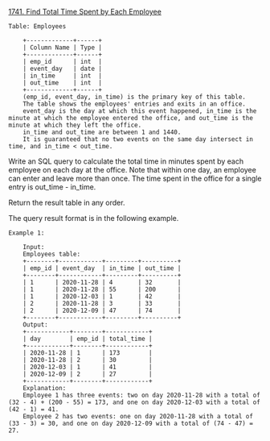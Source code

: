 <a href='https://leetcode.com/problems/find-total-time-spent-by-each-employee'>1741. Find Total Time Spent by Each Employee</a>


	Table: Employees

		+-------------+------+
		| Column Name | Type |
		+-------------+------+
		| emp_id      | int  |
		| event_day   | date |
		| in_time     | int  |
		| out_time    | int  |
		+-------------+------+
		(emp_id, event_day, in_time) is the primary key of this table.
		The table shows the employees' entries and exits in an office.
		event_day is the day at which this event happened, in_time is the minute at which the employee entered the office, and out_time is the minute at which they left the office.
		in_time and out_time are between 1 and 1440.
		It is guaranteed that no two events on the same day intersect in time, and in_time < out_time.



Write an SQL query to calculate the total time in minutes spent by each employee on each day at the office. Note that within one day, an employee can enter and leave more than once. The time spent in the office for a single entry is out_time - in_time.

Return the result table in any order.

The query result format is in the following example.

 

	Example 1:

		Input: 
		Employees table:
		+--------+------------+---------+----------+
		| emp_id | event_day  | in_time | out_time |
		+--------+------------+---------+----------+
		| 1      | 2020-11-28 | 4       | 32       |
		| 1      | 2020-11-28 | 55      | 200      |
		| 1      | 2020-12-03 | 1       | 42       |
		| 2      | 2020-11-28 | 3       | 33       |
		| 2      | 2020-12-09 | 47      | 74       |
		+--------+------------+---------+----------+
		Output: 
		+------------+--------+------------+
		| day        | emp_id | total_time |
		+------------+--------+------------+
		| 2020-11-28 | 1      | 173        |
		| 2020-11-28 | 2      | 30         |
		| 2020-12-03 | 1      | 41         |
		| 2020-12-09 | 2      | 27         |
		+------------+--------+------------+
		Explanation: 
		Employee 1 has three events: two on day 2020-11-28 with a total of (32 - 4) + (200 - 55) = 173, and one on day 2020-12-03 with a total of (42 - 1) = 41.
		Employee 2 has two events: one on day 2020-11-28 with a total of (33 - 3) = 30, and one on day 2020-12-09 with a total of (74 - 47) = 27.

